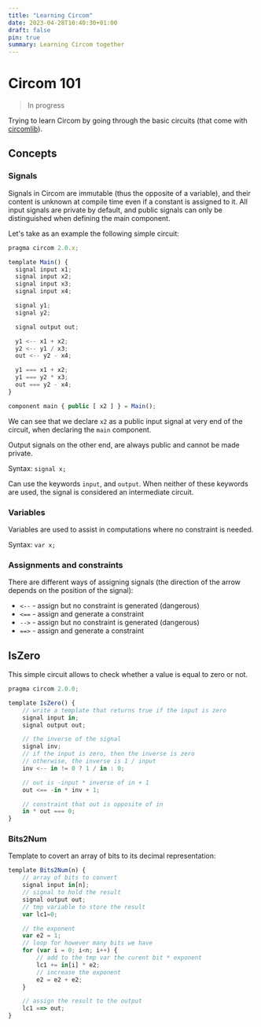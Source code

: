 ```yaml
---
title: "Learning Circom"
date: 2023-04-28T10:40:30+01:00
draft: false
pin: true
summary: Learning Circom together
---
```


# Circom 101 

> In progress

Trying to learn Circom by going through the basic circuits (that come with [circomlib](https://github.com/iden3/circomlib)).

## Concepts

### Signals 

Signals in Circom are immutable (thus the opposite of a variable), and their content is unknown at compile time even if a constant is assigned to it. All input signals are private by default, and public signals can only be distinguished when defining the main component.

Let's take as an example the following simple circuit:

```js
pragma circom 2.0.x;

template Main() {
  signal input x1;
  signal input x2;
  signal input x3;
  signal input x4;

  signal y1;
  signal y2;

  signal output out;

  y1 <-- x1 + x2;
  y2 <-- y1 / x3;
  out <-- y2 - x4;

  y1 === x1 + x2;
  y1 === y2 * x3;
  out === y2 - x4;
}

component main { public [ x2 ] } = Main();
```

We can see that we declare `x2` as a public input signal at very end of the circuit, when declaring the `main` component.

Output signals on the other end, are always public and cannot be made private.

Syntax: `signal x;`

Can use the keywords `input`, and `output`. When neither of these keywords are used, the signal is considered an intermediate circuit.

### Variables 

Variables are used to assist in computations where no constraint is needed. 

Syntax: `var x;`

### Assignments and constraints

There are different ways of assigning signals (the direction of the arrow depends on the position of the signal):

* `<--` - assign but no constraint is generated (dangerous)
* `<==` - assign and generate a constraint
* `-->` - assign but no constraint is generated (dangerous)
* `==>` - assign and generate a constraint

## IsZero

This simple circuit allows to check whether a value is equal to zero or not.

```js 
pragma circom 2.0.0;

template IsZero() {
    // write a template that returns true if the input is zero
    signal input in;
    signal output out;

    // the inverse of the signal 
    signal inv; 
    // if the input is zero, then the inverse is zero
    // otherwise, the inverse is 1 / input
    inv <-- in != 0 ? 1 / in : 0;

    // out is -input * inverse of in + 1
    out <== -in * inv + 1;

    // constraint that out is opposite of in 
    in * out === 0;
}
```

### Bits2Num 

Template to covert an array of bits to its decimal representation:

```js 
template Bits2Num(n) {
    // array of bits to convert
    signal input in[n];
    // signal to hold the result
    signal output out;
    // tmp variable to store the result
    var lc1=0;

    // the exponent
    var e2 = 1;
    // loop for however many bits we have
    for (var i = 0; i<n; i++) {
        // add to the tmp var the curent bit * exponent
        lc1 += in[i] * e2;
        // increase the exponent
        e2 = e2 + e2;
    }

    // assign the result to the output
    lc1 ==> out;
}
```